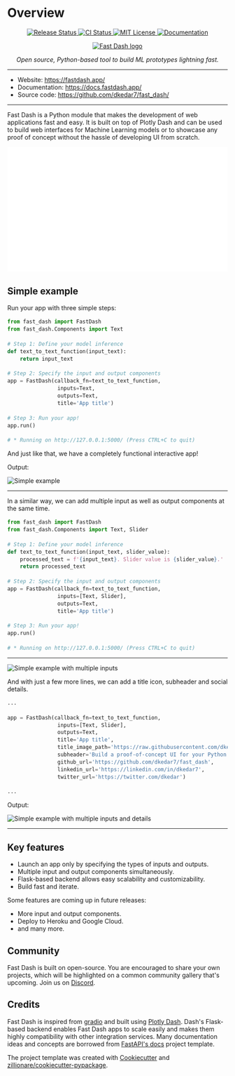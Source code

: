 # Overview


<p align="center">
<a href="https://pypi.python.org/pypi/fast_dash">
    <img src="https://img.shields.io/pypi/v/fast_dash?color=%2334D058"
        alt = "Release Status">
</a>

<a href="https://github.com/dkedar7/fast_dash/actions">
    <img src="https://github.com/dkedar7/fast_dash/actions/workflows/release.yml/badge.svg" alt="CI Status">
</a>


<a href="https://github.com/dkedar7/fast_dash/blob/main/LICENSE">
    <img src="https://img.shields.io/github/license/dkedar7/fast_dash" alt="MIT License">
</a>

<a href="https://docs.fastdash.app/">
    <img src="https://img.shields.io/badge/Docs-MkDocs-<COLOR>.svg" alt="Documentation">
</a>

</p>


<p align="center">
  <a href="https://fastdash.app/"><img src="https://raw.githubusercontent.com/dkedar7/fast_dash/main/docs/assets/logo.png" alt="Fast Dash logo"></a>
</p>
<p align="center">
    <em>Open source, Python-based tool to build ML prototypes lightning fast.</em>
</p>


---

* Website: <https://fastdash.app/>
* Documentation: <https://docs.fastdash.app/>
* Source code: <https://github.com/dkedar7/fast_dash/>

---

Fast Dash is a Python module that makes the development of web applications fast and easy. It is built on top of Plotly Dash and can be used to build web interfaces for Machine Learning models or to showcase any proof of concept without the hassle of developing UI from scratch.

<p align="center">
  <a href="https://fastdash.app/"><img src="https://raw.githubusercontent.com/dkedar7/fast_dash/main/docs/assets/gallery_4_apps.gif" alt="Fast Dash logo"></a>
</p>

## Simple example

Run your app with three simple steps:

```python
from fast_dash import FastDash
from fast_dash.Components import Text

# Step 1: Define your model inference
def text_to_text_function(input_text):
    return input_text

# Step 2: Specify the input and output components
app = FastDash(callback_fn=text_to_text_function, 
                inputs=Text, 
                outputs=Text, 
                title='App title')

# Step 3: Run your app!
app.run()

# * Running on http://127.0.0.1:5000/ (Press CTRL+C to quit)
```

And just like that, we have a completely functional interactive app!

Output:

![Simple example](https://raw.githubusercontent.com/dkedar7/fast_dash/main/docs/assets/simple_example.gif)

---

In a similar way, we can add multiple input as well as output components at the same time.

```python
from fast_dash import FastDash
from fast_dash.Components import Text, Slider

# Step 1: Define your model inference
def text_to_text_function(input_text, slider_value):
    processed_text = f'{input_text}. Slider value is {slider_value}.'
    return processed_text

# Step 2: Specify the input and output components
app = FastDash(callback_fn=text_to_text_function, 
                inputs=[Text, Slider], 
                outputs=Text,
                title='App title')

# Step 3: Run your app!
app.run()

# * Running on http://127.0.0.1:5000/ (Press CTRL+C to quit)
```

---

![Simple example with multiple inputs](https://raw.githubusercontent.com/dkedar7/fast_dash/main/docs/assets/simple_example_multiple_inputs.gif)

And with just a few more lines, we can add a title icon, subheader and social details.

```python
...

app = FastDash(callback_fn=text_to_text_function, 
                inputs=[Text, Slider], 
                outputs=Text,
                title='App title',
                title_image_path='https://raw.githubusercontent.com/dkedar7/fast_dash/main/docs/assets/favicon.jpg',
                subheader='Build a proof-of-concept UI for your Python functions lightning fast.',
                github_url='https://github.com/dkedar7/fast_dash',
                linkedin_url='https://linkedin.com/in/dkedar7',
                twitter_url='https://twitter.com/dkedar')

...

```

Output:

![Simple example with multiple inputs and details](https://raw.githubusercontent.com/dkedar7/fast_dash/main/docs/assets/simple_example_multiple_inputs_details.gif.png)

---

## Key features

- Launch an app only by specifying the types of inputs and outputs.
- Multiple input and output components simultaneously.
- Flask-based backend allows easy scalability and customizability.
- Build fast and iterate.

Some features are coming up in future releases:

- More input and output components.
- Deploy to Heroku and Google Cloud.
- and many more.

## Community

Fast Dash is built on open-source. You are encouraged to share your own projects, which will be highlighted on a common community gallery that's upcoming. Join us on [Discord](https://discord.gg/B8nPVfPZ6a).

## Credits

Fast Dash is inspired from [gradio](https://github.com/gradio-app/gradio) and built using [Plotly Dash](https://github.com/plotly/dash). Dash's Flask-based backend enables Fast Dash apps to scale easily and makes them highly compatibility with other integration services.  Many documentation ideas and concepts are borrowed from [FastAPI's docs](https://fastapi.tiangolo.com/) project template.

The project template was created with [Cookiecutter](https://github.com/audreyr/cookiecutter) and [zillionare/cookiecutter-pypackage](https://github.com/zillionare/cookiecutter-pypackage).
